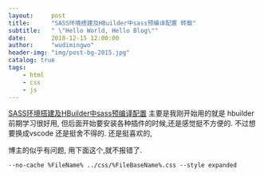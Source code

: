 ```yaml
---
layout:     post
title:      "SASS环境搭建及HBuilder中sass预编译配置 转载"
subtitle:   " \"Hello World, Hello Blog\""
date:       2018-12-15 12:00:00
author:     "wudimingwo"
header-img: "img/post-bg-2015.jpg"
catalog: true
tags:
    - html
    - css
    - js
---
```




[SASS环境搭建及HBuilder中sass预编译配置](https://www.cnblogs.com/padding1015/p/7133811.html)
主要是我刚开始用的就是 hbuilder
前期学习很好用,
但后面开始要安装各种插件的时候,还是感觉挺不方便的.
不过想要换成vscode 还是挺舍不得的.
还是挺喜欢的,

博主的似乎有问题, 用下面这个,就不报错了.
```
--no-cache %FileName% ../css/%FileBaseName%.css --style expanded
```